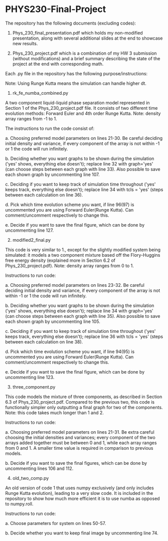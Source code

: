 # PHYS230-Final-Project
The repository has the following documents (excluding codes):

1. Phys_230_final_presentation.pdf which holds my non-modified presentation, along with several additional slides at the end to showcase new results.

2. Phys_230_project.pdf which is a combination of my HW 3 submission (without modifications) and a brief summary describing the state of the project at the end with corresponding math.

Each .py file in the repository has the following purpose/instructions:

Note: Using Runge Kutta means the simulation can handle higher dt.

1. rk_fe_numba_combined.py 

A two component liquid-liquid phase separation model represented in Section 1 of the Phys_230_project.pdf file. It consists of two different time evolution methods: Forward Euler and 4th order Runge Kutta. Note: density array ranges from -1 to 1.

The instructions to run the code consist of: 

a. Choosing preferred model parameters on lines 21-30. Be careful deciding initial density and variance, if every component of the array is not within -1 or 1 the code will run infinitely.

b. Deciding whether you want graphs to be shown during the simulation ('yes' shows, everything else doesn't); replace line 32 with graph='yes' (can choose steps between each graph with line 33). Also possible to save each shown graph by uncommenting line 107.

c. Deciding if you want to keep track of simulation time throughout ('yes' keeps track, everything else doesn't); replace line 34 with tcls = 'yes' (steps between each calculation on line 36).

d. Pick which time evolution scheme you want, if line 96(97) is uncommented you are using Forward Euler(Runge Kutta). Can comment/uncomment respectively to change this.

e. Decide if you want to save the final figure, which can be done by uncommenting line 127.



2. modified2_final.py

This code is very similar to 1., except for the slightly modified system being simulated: it models a two component mixture based off the Flory-Huggins free energy density (explained more in Section 6.2 of Phys_230_project.pdf). Note: density array ranges from 0 to 1.

Instructions to run code:

a. Choosing preferred model parameters on lines 23-32. Be careful deciding initial density and variance, if every component of the array is not within -1 or 1 the code will run infinitely.

b. Deciding whether you want graphs to be shown during the simulation ('yes' shows, everything else doesn't); replace line 34 with graph='yes' (can choose steps between each graph with line 35). Also possible to save each shown graph by uncommenting line 105.

c. Deciding if you want to keep track of simulation time throughout ('yes' keeps track, everything else doesn't); replace line 36 with tcls = 'yes' (steps between each calculation on line 38).

d. Pick which time evolution scheme you want, if line 94(95) is uncommented you are using Forward Euler(Runge Kutta). Can comment/uncomment respectively to change this.

e. Decide if you want to save the final figure, which can be done by uncommenting line 123.



3. three_component.py

This code models the mixture of three components, as described in Section 6.3 of Phys_230_project.pdf. Compared to the previous two, this code is functionally simpler only outputting a final graph for two of the components. Note: this code takes much longer than 1 and 2.

Instructions to run code:

a. Choosing preferred model parameters on lines 21-31. Be extra careful choosing the initial densities and variances; every component of the two arrays added together must be between 0 and 1, while each array ranges from 0 and 1. A smaller time value is required in comparison to previous models.

b. Decide if you want to save the final figures, which can be done by uncommenting lines 106 and 112.


4. old_two_comp.py

An old version of code 1 that uses numpy exclusively (and only includes Runge Kutta evolution), leading to a very slow code. It is included in the repository to show how much more efficient it is to use numba as opposed to numpy.roll.

Instructions to run code:

a. Choose parameters for system on lines 50-57. 

b. Decide whether you want to keep final image by uncommenting line 74.


